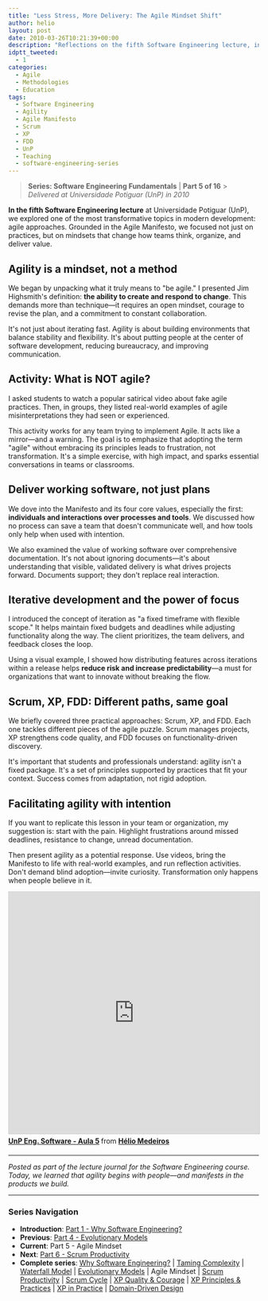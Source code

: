 ```yaml
---
title: "Less Stress, More Delivery: The Agile Mindset Shift"
author: helio
layout: post
date: 2010-03-26T10:21:39+00:00
description: "Reflections on the fifth Software Engineering lecture, introducing agile methodologies, the Agile Manifesto, and mindset transformation in development."
idptt_tweeted:
  - 1
categories:
  - Agile
  - Methodologies
  - Education
tags:
  - Software Engineering
  - Agility
  - Agile Manifesto
  - Scrum
  - XP
  - FDD
  - UnP
  - Teaching
  - software-engineering-series
---
```


> **Series: Software Engineering Fundamentals** | **Part 5 of 16** > _Delivered at Universidade Potiguar (UnP) in 2010_

**In the fifth Software Engineering lecture** at Universidade Potiguar (UnP), we explored one of the most transformative topics in modern development: agile approaches. Grounded in the Agile Manifesto, we focused not just on practices, but on mindsets that change how teams think, organize, and deliver value.

## Agility is a mindset, not a method

We began by unpacking what it truly means to "be agile." I presented Jim Highsmith's definition: **the ability to create and respond to change**. This demands more than technique—it requires an open mindset, courage to revise the plan, and a commitment to constant collaboration.

It's not just about iterating fast. Agility is about building environments that balance stability and flexibility. It's about putting people at the center of software development, reducing bureaucracy, and improving communication.

## Activity: What is NOT agile?

I asked students to watch a popular satirical video about fake agile practices. Then, in groups, they listed real-world examples of agile misinterpretations they had seen or experienced.

This activity works for any team trying to implement Agile. It acts like a mirror—and a warning. The goal is to emphasize that adopting the term "agile" without embracing its principles leads to frustration, not transformation. It's a simple exercise, with high impact, and sparks essential conversations in teams or classrooms.

## Deliver working software, not just plans

We dove into the Manifesto and its four core values, especially the first: **individuals and interactions over processes and tools**. We discussed how no process can save a team that doesn't communicate well, and how tools only help when used with intention.

We also examined the value of working software over comprehensive documentation. It's not about ignoring documents—it's about understanding that visible, validated delivery is what drives projects forward. Documents support; they don't replace real interaction.

## Iterative development and the power of focus

I introduced the concept of iteration as "a fixed timeframe with flexible scope." It helps maintain fixed budgets and deadlines while adjusting functionality along the way. The client prioritizes, the team delivers, and feedback closes the loop.

Using a visual example, I showed how distributing features across iterations within a release helps **reduce risk and increase predictability**—a must for organizations that want to innovate without breaking the flow.

## Scrum, XP, FDD: Different paths, same goal

We briefly covered three practical approaches: Scrum, XP, and FDD. Each one tackles different pieces of the agile puzzle. Scrum manages projects, XP strengthens code quality, and FDD focuses on functionality-driven discovery.

It's important that students and professionals understand: agility isn't a fixed package. It's a set of principles supported by practices that fit your context. Success comes from adaptation, not rigid adoption.

## Facilitating agility with intention

If you want to replicate this lesson in your team or organization, my suggestion is: start with the pain. Highlight frustrations around missed deadlines, resistance to change, unread documentation.

Then present agility as a potential response. Use videos, bring the Manifesto to life with real-world examples, and run reflection activities. Don't demand blind adoption—invite curiosity. Transformation only happens when people believe in it.

<div style="margin-bottom: 20px;">
<iframe src="https://www.slideshare.net/slideshow/embed_code/key/NiANBiWWvUJNNd?startSlide=1" width="597" height="486" frameborder="0" marginwidth="0" marginheight="0" scrolling="no" style="border:1px solid #CCC; border-width:1px; margin-bottom:5px;max-width: 100%;" allowfullscreen></iframe> <div style="margin-bottom:5px"><strong> <a href="https://pt.slideshare.net/slideshow/unp-eng-software-aula-5/3392936" title="UnP Eng. Software - Aula 5" target="_blank">UnP Eng. Software - Aula 5</a> </strong> from <strong> <a href="https://www.slideshare.net/heliomedeiros" target="_blank">Hélio Medeiros</a> </strong></div>
</div>

---

_Posted as part of the lecture journal for the Software Engineering course. Today, we learned that agility begins with people—and manifests in the products we build._

---

### **Series Navigation**

- **Introduction**: [Part 1 - Why Software Engineering?](../2010-02-24-software-engineering-purpose/)
- **Previous**: [Part 4 - Evolutionary Models](../2010-03-18-evolutionary-models/)
- **Current**: Part 5 - Agile Mindset
- **Next**: [Part 6 - Scrum Productivity](../2010-04-03-scrum-productivity/)
- **Complete series**: [Why Software Engineering?](../2010-02-24-software-engineering-purpose/) | [Taming Complexity](../2010-03-02-complexity-process/) | [Waterfall Model](../2010-03-10-waterfall-model/) | [Evolutionary Models](../2010-03-18-evolutionary-models/) | Agile Mindset | [Scrum Productivity](../2010-04-03-scrum-productivity/) | [Scrum Cycle](../2010-04-11-scrum-cycle/) | [XP Quality & Courage](../2010-04-19-xp-quality-courage/) | [XP Principles & Practices](../2010-05-01-xp-principles-practices/) | [XP in Practice](../2010-05-08-applying-xp-strategies/) | [Domain-Driven Design](../2010-05-15-domain-driven-design/)
